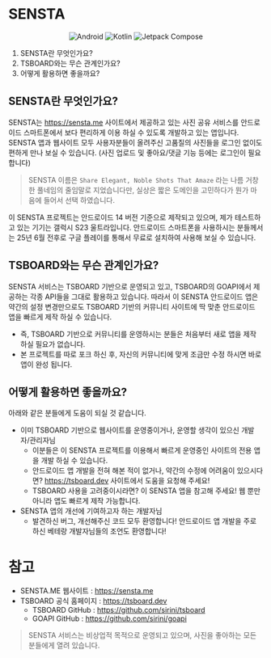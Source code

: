 # SENSTA

<div style="text-align: center;">
  <img src="https://img.shields.io/badge/Android-3DDC84?logo=android&logoColor=fff&style=for-the-badge" alt="Android" />
  <img src="https://img.shields.io/badge/Kotlin-7F52FF?logo=kotlin&logoColor=fff&style=for-the-badge" alt="Kotlin" />
  <img src="https://img.shields.io/badge/Jetpack%20Compose-4285F4?logo=jetpackcompose&logoColor=fff&style=for-the-badge" alt="Jetpack Compose" />
</div>

1. SENSTA란 무엇인가요?
2. TSBOARD와는 무슨 관계인가요?
3. 어떻게 활용하면 좋을까요?

## SENSTA란 무엇인가요?

SENSTA는 https://sensta.me 사이트에서 제공하고 있는 사진 공유 서비스를 안드로이드 스마트폰에서
보다 편리하게 이용 하실 수 있도록 개발하고 있는 앱입니다. SENSTA 앱과 웹사이트 모두 사용자분들이 올려주신
고품질의 사진들을 로그인 없이도 편하게 만나 보실 수 있습니다. (사진 업로드 및 좋아요/댓글 기능 등에는 로그인이 필요합니다)

> SENSTA 이름은 `Share Elegant, Noble Shots That Amaze` 라는 나름 거창한 풀네임의 줄임말로 지었습니다만,
> 실상은 짧은 도메인을 고민하다가 뭔가 마음에 들어서 선택 하였습니다.

이 SENSTA 프로젝트는 안드로이드 14 버전 기준으로 제작되고 있으며, 제가 테스트하고 있는 기기는 갤럭시 S23 울트라입니다.
안드로이드 스마트폰을 사용하시는 분들께서는 25년 6월 전후로 구글 플레이를 통해서 무료로 설치하여 사용해 보실 수 있습니다.

## TSBOARD와는 무슨 관계인가요?

SENSTA 서비스는 TSBOARD 기반으로 운영되고 있고, TSBOARD의 GOAPI에서 제공하는 각종 API들을 그대로 활용하고 있습니다.
따라서 이 SENSTA 안드로이드 앱은 약간의 설정 변경만으로도 TSBOARD 기반의 커뮤니티 사이트에 딱 맞춘 안드로이드 앱을
빠르게 제작 하실 수 있습니다.

- 즉, TSBOARD 기반으로 커뮤니티를 운영하시는 분들은 처음부터 새로 앱을 제작 하실 필요가 없습니다.
- 본 프로젝트를 따로 포크 하신 후, 자신의 커뮤니티에 맞게 조금만 수정 하시면 바로 앱이 완성 됩니다.

## 어떻게 활용하면 좋을까요?

아래와 같은 분들에게 도움이 되실 것 같습니다.

- 이미 TSBOARD 기반으로 웹사이트를 운영중이거나, 운영할 생각이 있으신 개발자/관리자님
    - 이분들은 이 SENSTA 프로젝트를 이용해서 빠르게 운영중인 사이트의 전용 앱을 개발 하실 수 있습니다.
    - 안드로이드 앱 개발을 전혀 해본 적이 없거나, 약간의 수정에 어려움이 있으시다면? https://tsboard.dev 사이트에서 도움을 요청해 주세요!
    - TSBOARD 사용을 고려중이시라면? 이 SENSTA 앱을 참고해 주세요! 웹 뿐만 아니라 앱도 빠르게 제작 가능합니다.
- SENSTA 앱의 개선에 기여하고자 하는 개발자님
    - 발견하신 버그, 개선해주신 코드 모두 환영합니다! 안드로이드 앱 개발을 주로 하신 베테랑 개발자님들의 조언도 환영합니다!

# 참고

- SENSTA.ME 웹사이트 : https://sensta.me
- TSBOARD 공식 홈페이지 : https://tsboard.dev
    - TSBOARD GitHub : https://github.com/sirini/tsboard
    - GOAPI GitHub : https://github.com/sirini/goapi

> SENSTA 서비스는 비상업적 목적으로 운영되고 있으며, 사진을 좋아하는 모든 분들에게 열려 있습니다.